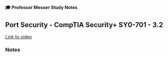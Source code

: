 #### 🎓 Professor Messer Study Notes

##  Port Security - CompTIA Security+ SY0-701 - 3.2

[Link to video](https://youtu.be/QhLQ6J4satw?si=KfdqZF7tVMvopLXD)

### Notes


